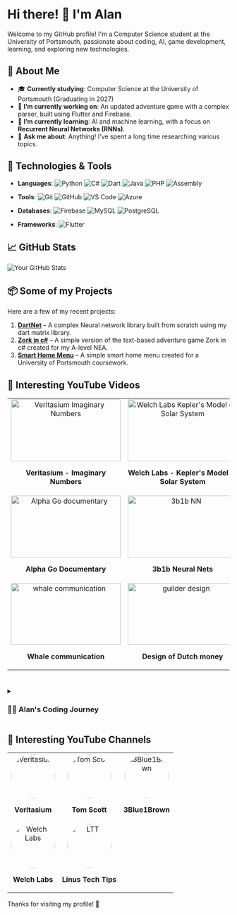 # Hi there! 👋 I'm Alan

Welcome to my GitHub profile! I'm a Computer Science student at the University of Portsmouth, passionate about coding, AI, game development, learning, and exploring new technologies.

## 🚀 About Me

- 🎓 **Currently studying**: Computer Science at the University of Portsmouth (Graduating in 2027)
- 🔭 **I’m currently working on**: An updated adventure game with a complex parser, built using Flutter and Firebase.
- 🌱 **I’m currently learning**: AI and machine learning, with a focus on **Recurrent Neural Networks (RNNs)**.
- 💬 **Ask me about**: Anything! I've spent a long time researching various topics.

## 🔧 Technologies & Tools

- **Languages**:
  ![Python](https://img.shields.io/badge/-Python-3776AB?style=flat&logo=python&logoColor=white)
  ![C#](https://img.shields.io/badge/-C%23-239120?style=flat&logo=c-sharp&logoColor=white)
  ![Dart](https://img.shields.io/badge/-Dart-00B4A0?style=flat&logo=dart&logoColor=white)
  ![Java](https://img.shields.io/badge/-Java-007396?style=flat&logo=java&logoColor=white)
  ![PHP](https://img.shields.io/badge/-PHP-777BB4?style=flat&logo=php&logoColor=white)
  ![Assembly](https://img.shields.io/badge/-Assembly-28A745?style=flat&logo=assembly&logoColor=white)

- **Tools**:
  ![Git](https://img.shields.io/badge/-Git-F05032?style=flat&logo=git&logoColor=white)
  ![GitHub](https://img.shields.io/badge/-GitHub-181717?style=flat&logo=github&logoColor=white)
  ![VS Code](https://img.shields.io/badge/-VS%20Code-007ACC?style=flat&logo=visualstudiocode&logoColor=white)
  ![Azure](https://img.shields.io/badge/-Azure-0089D6?style=flat&logo=microsoft-azure&logoColor=white)

- **Databases**:
  ![Firebase](https://img.shields.io/badge/-Firebase-FFCA28?style=flat&logo=firebase&logoColor=black)
  ![MySQL](https://img.shields.io/badge/-MySQL-4479A1?style=flat&logo=mysql&logoColor=white)
  ![PostgreSQL](https://img.shields.io/badge/-PostgreSQL-4169E1?style=flat&logo=postgresql&logoColor=white)

- **Frameworks**:
  ![Flutter](https://img.shields.io/badge/-Flutter-02569B?style=flat&logo=flutter&logoColor=white)

## 📈 GitHub Stats

![Your GitHub Stats](https://github-readme-stats.vercel.app/api?username=AlanMet&show_icons=true&count_private=true&hide_title=true&theme=radical)

## 📦 Some of my Projects

Here are a few of my recent projects:

1. **[DartNet](https://github.com/AlanMet/DartNet)** – A complex Neural network library built from scratch using my dart matrix library.
2. **[Zork in c#](https://github.com/AlanMet/Zork)** – A simple version of the text-based adventure game Zork in c# created for my A-level NEA.
3. **[Smart Home Menu](https://github.com/AlanMet/SmartHome)** – A simple smart home menu created for a University of Portsmouth coursework.

## 🎥 Interesting YouTube Videos

<table style="width:100%; border-spacing: 20px; text-align: center;">
  <tr>
    <td>
      <a href="https://www.youtube.com/watch?v=cUzklzVXJwo">
        <img src="https://img.youtube.com/vi/cUzklzVXJwo/hqdefault.jpg" alt="Veritasium Imaginary Numbers" style="width: 249px; height: 140px;">
      </a>
      <p><strong>Veritasium - Imaginary Numbers</strong></p>
    </td>
    <td>
      <a href="https://www.youtube.com/watch?v=Phscjl0u6TI">
        <img src="https://img.youtube.com/vi/Phscjl0u6TI/hqdefault.jpg" alt="Welch Labs Kepler's Model of Solar System" style="width: 249px; height: 140px;">
      </a>
      <p><strong>Welch Labs - Kepler's Model of Solar System</strong></p>
    </td>
    <td>
      <a href="https://www.youtube.com/watch?v=YaK1e_-aUVw">
        <img src="https://img.youtube.com/vi/YaK1e_-aUVw/hqdefault.jpg" alt="Frank Lloyd Wright (Architectural Digest)" style="width: 249px; height: 140px;">
      </a>
      <p><strong>Architectural Digest: Frank Lloyd Wright</strong></p>
    </td>
    <td>
      <a href="https://www.youtube.com/watch?v=IQWaTIMHruk">
        <img src="https://img.youtube.com/vi/IQWaTIMHruk/hqdefault.jpg" alt="Incredible Documentary (Trailer)" style="width: 249px; height: 140px;">
      </a>
      <p><strong>Incredible Netflix Documentary (Trailer)</strong></p>
    </td>
  </tr>
  <tr>
    <td>
      <a href="https://www.youtube.com/watch?v=WXuK6gekU1Y">
        <img src="https://img.youtube.com/vi/WXuK6gekU1Y/hqdefault.jpg" alt="Alpha Go documentary" style="width: 249px; height: 140px;">
      </a>
      <p><strong>Alpha Go Documentary</strong></p>
    </td>
    <td>
      <a href="https://www.youtube.com/watch?v=aircAruvnKk">
        <img src="https://img.youtube.com/vi/aircAruvnKk/hqdefault.jpg" alt="3b1b NN" style="width: 249px; height: 140px;">
      </a>
      <p><strong>3b1b Neural Nets</strong></p>
    </td>
    <td>
      <a href="https://www.youtube.com/watch?v=8d6jf7s6_Qs">
        <img src="https://img.youtube.com/vi/8d6jf7s6_Qs/hqdefault.jpg" alt="simplest neural network example" style="width: 249px; height: 140px;">
      </a>
      <p><strong>Simplest NN example</strong></p>
    </td>
    <td>
      <a href="https://www.youtube.com/watch?v=u6EuAUjq92k&">
        <img src="https://img.youtube.com/vi/u6EuAUjq92k/hqdefault.jpg" alt="ray traced audio" style="width: 249px; height: 140px;">
      </a>
      <p><strong>Ray traced audio</strong></p>
    </td>
  </tr>

  <tr>
    <td>
      <a href="https://www.youtube.com/watch?v=3tUXbbbMhvk">
        <img src="https://img.youtube.com/vi/3tUXbbbMhvk/hqdefault.jpg" alt="whale communication" style="width: 249px; height: 140px;">
      </a>
      <p><strong>Whale communication</strong></p>
    </td>
    <td>
      <a href="https://www.youtube.com/watch?v=0jdL7R3BcnM">
        <img src="https://img.youtube.com/vi/0jdL7R3BcnM/hqdefault.jpg" alt="guilder design" style="width: 249px; height: 140px;">
      </a>
      <p><strong>Design of Dutch money</strong></p>
    </td>
    <td>
      <a href="https://www.youtube.com/watch?v=c5GMKzJVQJM">
        <img src="https://img.youtube.com/vi/c5GMKzJVQJM/hqdefault.jpg" alt="singapore speech" style="width: 249px; height: 140px;">
      </a>
      <p><strong>Singapore speech on tarrifs</strong></p>
    </td>
  </tr>
</table>

#
<details>
  <summary>
    <h3>👩‍💻 Alan's Coding Journey</h3>
  </summary>
  My programming journey began with Kodu and Minecraft, where I first explored concepts like logic. In Year 7, I started learning Python, which was challenging but exciting, and that challenge fueled my passion. I continued developing my skills with Python and HTML, though I hadn’t fully realized programming's potential yet. After moving to the UK and repeating my GCSEs, I found myself helping others with basic programming concepts, which gave me invaluable teaching experience. During COVID-19, I worked on a Discord bot, gaining hands-on knowledge of databases, APIs, PHP, HTML, OOP, and file storage. My passion for programming was reignited at Barton Peveril College, where dedicated teachers inspired me to push my limits. Today, as a student at the University of Portsmouth, I've expanded my skills to Dart, Flutter, Tkinter, and have been diving into neural networks.
</details>

## 🌟 Interesting YouTube Channels

<table style="width:100%; text-align: center; border-spacing: 20px;">
  <tr>
    <td style="text-align: center;">
      <a href="https://www.youtube.com/@veritasium">
        <img src="https://yt3.googleusercontent.com/ytc/AIdro_nSatGjGLZG1_O1ztYxuKvRazCbk9A0kPhtt2NxEH4ZKfA=s160-c-k-c0x00ffffff-no-rj" alt="Veritasium" style="width: 100px; height: 100px; border-radius: 50%; display: block; margin: 0 auto;">
      </a>
      <p><strong>Veritasium</strong></p>
    </td>
    <td style="text-align: center;">
      <a href="https://www.youtube.com/@TomScottGo">
        <img src="https://yt3.googleusercontent.com/1jXww-54zOdx2ksMQ2qDO-c7Jc3ud0BSuyS9WdG7mRwk8f-Ipj9hbWM4qYTqLXDvJw_yonQ0ig=s160-c-k-c0x00ffffff-no-rj" alt="Tom Scott" style="width: 100px; height: 100px; border-radius: 50%; display: block; margin: 0 auto;">
      </a>
      <p><strong>Tom Scott</strong></p>
    </td>
    <td style="text-align: center;">
      <a href="https://www.youtube.com/@3blue1brown">
        <img src="https://yt3.googleusercontent.com/ytc/AIdro_nFzZFPLxPZRHcE3SSwzdrbuWqfoWYwLAu0_2iO6blQYAU=s176-c-k-c0x00ffffff-no-rj-mo" alt="3Blue1Brown" style="width: 100px; height: 100px; border-radius: 50%; display: block; margin: 0 auto;">
      </a>
      <p><strong>3Blue1Brown</strong></p>
    </td>
  </tr>
  <tr>
    <td style="text-align: center;">
      <a href="https://www.youtube.com/@WelchLabsVideo">
        <img src="https://yt3.googleusercontent.com/az_VrZjYZHzGQeZO1aaUckL5Zh4Nbxsjut6KwKeNkk9GRIdvUlHebHmJwFzDUfLX2hVlWNsb=s160-c-k-c0x00ffffff-no-rj" alt="Welch Labs" style="width: 100px; height: 100px; border-radius: 50%; display: block; margin: 0 auto;">
      </a>
      <p><strong>Welch Labs</strong></p>
    </td>
    <td style="text-align: center;">
      <a href="https://www.youtube.com/@LinusTechTips">
        <img src="https://yt3.googleusercontent.com/gnvYLhXy8FAlPXZ2RTrkrgj-5kyt0vdE2FUGVOiKGdEZIa-wN5A-7nwZBlWJLzUMmoh1NWAU=s160-c-k-c0x00ffffff-no-rj" alt="LTT" style="width: 100px; height: 100px; border-radius: 50%; display: block; margin: 0 auto;">
      </a>
      <p><strong>Linus Tech Tips</strong></p>
  </tr>
</table>
Thanks for visiting my profile! 🚀
